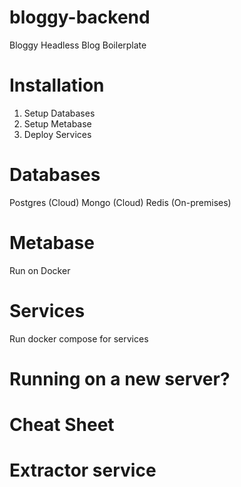 # bloggy-backend
Bloggy Headless Blog Boilerplate

# Installation
1. Setup Databases
2. Setup Metabase
3. Deploy Services

# Databases
Postgres (Cloud)
Mongo (Cloud)
Redis (On-premises)

# Metabase
Run on Docker

# Services
Run docker compose for services

# Running on a new server?

# Cheat Sheet

# Extractor service